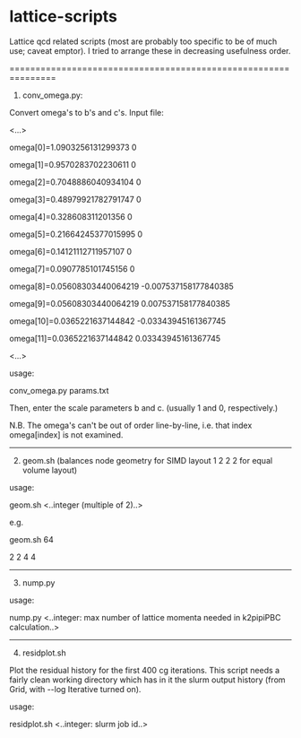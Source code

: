 # lattice-scripts
Lattice qcd related scripts (most are probably too specific to be of much use; caveat emptor).  I tried to arrange these in decreasing usefulness order.

===============================================================

1. conv\_omega.py:

Convert omega's to b's and c's.  Input file:

<...>

omega[0]=1.0903256131299373 0

omega[1]=0.9570283702230611 0

omega[2]=0.7048886040934104 0

omega[3]=0.48979921782791747 0

omega[4]=0.328608311201356 0

omega[5]=0.21664245377015995 0

omega[6]=0.14121112711957107 0

omega[7]=0.0907785101745156 0

omega[8]=0.05608303440064219 -0.007537158177840385

omega[9]=0.05608303440064219 0.007537158177840385

omega[10]=0.0365221637144842 -0.03343945161367745

omega[11]=0.0365221637144842 0.03343945161367745

<...>

usage:

conv\_omega.py params.txt

Then, enter the scale parameters b and c. (usually 1 and 0, respectively.)

N.B. The omega's can't be out of order line-by-line, i.e. that index omega[index] is not examined.

----------------------------------------------------------------
2. geom.sh (balances node geometry for SIMD layout 1 2 2 2 for equal volume layout)

usage:

geom.sh <..integer (multiple of 2)..>

e.g.

geom.sh 64

2 2 4 4

----------------------------------------------------------------
3. nump.py

usage:

nump.py <..integer: max number of lattice momenta needed in k2pipiPBC calculation..>

----------------------------------------------------------------
4. residplot.sh

Plot the residual history for the first 400 cg iterations.  This script needs a fairly clean working directory which has in it the slurm output history (from Grid, with --log Iterative turned on).

usage:

residplot.sh <..integer: slurm job id..>
